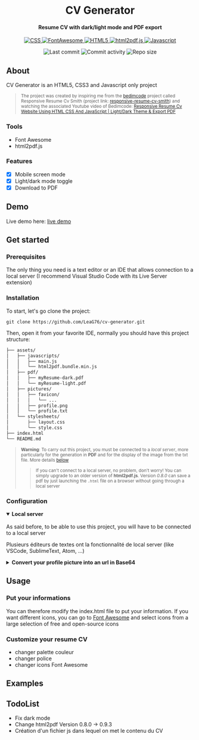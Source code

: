 <p align="center">
  <h1 align="center">CV Generator</h1>
  <h4 align="center">Resume CV with dark/light mode and PDF export</h4>
</p>

<p align="center">
  <a href="https://developer.mozilla.org/en-US/docs/Web/CSS">
    <img alt="CSS" src="https://img.shields.io/badge/-CSS-0068BA?style=flat&logo=css3&logoColor=white" />
  </a>

  <a href="https://fontawesome.com/">
    <img alt="FontAwesome" src="https://img.shields.io/badge/-Font_Awesome-2186DF?style=flat&logo=fontawesome&logoColor=white" />
  </a>

  <a href="https://developer.mozilla.org/en-US/docs/Glossary/HTML5">
    <img alt="HTML5" src="https://img.shields.io/badge/-HTML5-DD4D25?style=flat&logo=html5&logoColor=white" />
  </a>

  <a href="https://ekoopmans.github.io/html2pdf.js/">
    <img alt="html2pdf.js" src="https://img.shields.io/badge/-html2pdf.js-16866B?style=flat&logo=javascript&logoColor=white" />
  </a>
  
  <a href="https://developer.mozilla.org/en-US/docs/Web/JavaScript">
    <img alt="Javascript" src="https://img.shields.io/badge/-Javascript-EFD81D?style=flat&logo=javascript&logoColor=white" /> 
  </a> 
</p>

<p align="center">
  <img alt="Last commit" src="https://img.shields.io/github/last-commit/leag76/cv-generator?color=%23B5CDA3&logo=github&logoColor=white" />
  <img alt="Commit activity" src="https://img.shields.io/github/commit-activity/y/leag76/cv-generator?color=%23A76844&logo=github&logoColor=white" />
  <img alt="Repo size" src="https://img.shields.io/github/repo-size/leag76/cv-generator?color=%23C1AC95&logo=github&logoColor=white" />
</p>

## About

CV Generator is an HTML5, CSS3 and Javascript only project

> <sub>The project was created by inspiring me from the <a href="https://github.com/bedimcode">bedimcode</a> project called Responsive Resume Cv Smith (project link: <a href="https://github.com/bedimcode/responsive-resume-cv-smith">responsive-resume-cv-smith</a>) and watching the associated Youtube video of Bedimcode: <a href="https://www.youtube.com/watch?v=oYjseP_Qhv4">Responsive Resume Cv Website Using HTML CSS And JavaScript | Light/Dark Theme & Export PDF</a></sub>

### Tools

- Font Awesome
- html2pdf.js

### Features

- [x] Mobile screen mode
- [x] Light/dark mode toggle
- [x] Download to PDF

## Demo

Live demo here: [live demo](https://leag76.github.io/cv-generator/ "Go to the live demo")

## Get started

### Prerequisites
The only thing you need is a text editor or an IDE that allows connection to a local server (I recommend Visual Studio Code with its Live Server extension)

### Installation

To start, let's go clone the project:

```
git clone https://github.com/LeaG76/cv-generator.git
```

Then, open it from your favorite IDE, normally you should have this project structure:

```bash
├── assets/
│   ├── javascripts/
│   │   ├── main.js
│   │   └── html2pdf.bundle.min.js
│   ├── pdf/
│   │   ├── myResume-dark.pdf
│   │   └── myResume-light.pdf
│   ├── pictures/
│   │   ├── favicon/
│   │   │   └── ...
│   │   ├── profile.png
│   │   └── profile.txt
│   └── stylesheets/
│       ├── layout.css
│       └── style.css
├── index.html
└── README.md
```

> <sub>**Warning**: To carry out this project, you must be connected to a *local server*, more particularly for the generation in **PDF** and for the display of the image from the txt file. More details [below](#configuration "Go to configuration")</sub>
>> <sub>If you can't connect to a local server, no problem, don't worry! You can simply upgrade to an older version of **html2pdf.js**. Version *0.8.0* can save a pdf by just launching the `.html` file on a browser without going through a local server</sub>

### Configuration

<details open>
  <summary><b>Local server</b></summary>
  <br>
  As said before, to be able to use this project, you will have to be connected to a local server
  
  Plusieurs éditeurs de textes ont la fonctionnalité de local server (like VSCode, SublimeText, Atom, ...)
</details>

<details close>
  <summary><b>Convert your profile picture into an url in Base64</b></summary>
  <br>

  Plusieurs façons :

  - Avec un serveur local (fichier main.js -> profile.txt)
  - Sans serveur local (mettre url directement dans la src de l'image dans le fichier .html)

  Convert your logo image to Base64 and replace this :

```html
<img src="assets/pictures/profile.png" alt="Icon picture" class="home_img">
```

by this :

```html
<img src="your_base64_url" alt="Icon picture" class="home_img">
```
</details>

## Usage

### Put your informations

You can therefore modify the index.html file to put your information. If you want different icons, you can go to [Font Awesome](https://fontawesome.com/search?m=free&o=r "Go to Font Awesome") and select icons from a large selection of free and open-source icons

### Customize your resume CV

- changer palette couleur
- changer police
- changer icons Font Awesome

## Examples

## TodoList

- Fix dark mode
- Change html2pdf Version 0.8.0 -> 0.9.3
- Création d'un fichier js dans lequel on met le contenu du CV
